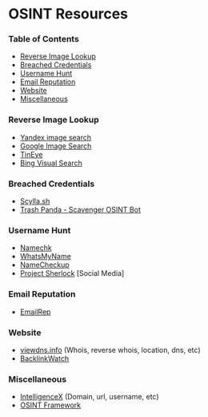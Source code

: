 # OSINT Resources

### Table of Contents
 - [Reverse Image Lookup](#reverse-image-lookup)
 - [Breached Credentials](#breached-credentials)
 - [Username Hunt](#username-hunt)
 - [Email Reputation](#email-Reputation)
 - [Website](#website)
 - [Miscellaneous](#miscellaneous)
 
### Reverse Image Lookup
 - [Yandex image search](https://yandex.com/images/)
 - [Google Image Search](https://images.google.com/)
 - [TinEye](https://tineye.com/)
 - [Bing Visual Search](https://www.bing.com/visualsearch?FORM=ILPVIS)
 
### Breached Credentials 
 - [Scylla.sh](https://scylla.sh/api)
 - [Trash Panda - Scavenger OSINT Bot](https://twitter.com/leak_scavenger)

### Username Hunt
 - [Namechk](https://namechk.com/)
 - [WhatsMyName](https://whatsmyname.app/)
 - [NameCheckup](https://namecheckup.com/)
 - [Project Sherlock](https://github.com/sherlock-project/sherlock) [Social Media]

### Email Reputation
 - [EmailRep](https://emailrep.io/)

### Website
 - [viewdns.info](https://viewdns.info/) (Whois, reverse whois, location, dns, etc)
 - [BacklinkWatch](http://backlinkwatch.com/index.php)

### Miscellaneous
 - [IntelligenceX](https://intelx.io/) (Domain, url, username, etc) 
 - [OSINT Framework](https://osintframework.com/)